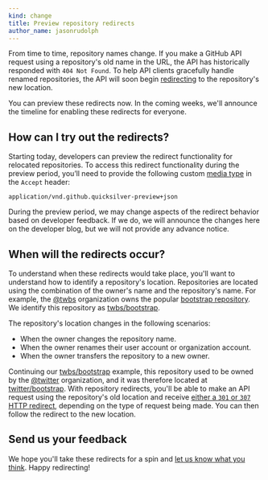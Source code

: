 ```yaml
---
kind: change
title: Preview repository redirects
author_name: jasonrudolph
---
```


From time to time, repository names change. If you make a GitHub API request using a repository's old name in the URL, the API has historically responded with `404 Not Found`. To help API clients gracefully handle renamed repositories, the API will soon begin [redirecting][redirects] to the repository's new location.

You can preview these redirects now. In the coming weeks, we'll announce the timeline for enabling these redirects for everyone.

## How can I try out the redirects?

Starting today, developers can preview the redirect functionality for relocated repositories. To access this redirect functionality during the preview period, you’ll need to provide the following custom [media type][] in the `Accept` header:

    application/vnd.github.quicksilver-preview+json

During the preview period, we may change aspects of the redirect behavior based on developer feedback. If we do, we will announce the changes here on the developer blog, but we will not provide any advance notice.

## When will the redirects occur?

To understand when these redirects would take place, you'll want to understand how to identify a repository's location. Repositories are located using the combination of the owner's name and the repository's name. For example, the [@twbs][] organization owns the popular [bootstrap repository](https://github.com/twbs/bootstrap). We identify this repository as [twbs/bootstrap](https://github.com/twbs/bootstrap).

The repository's location changes in the following scenarios:

- When the owner changes the repository name.
- When the owner renames their user account or organization account.
- When the owner transfers the repository to a new owner.

Continuing our [twbs/bootstrap](https://github.com/twbs/bootstrap) example, this repository used to be owned by the [@twitter][] organization, and it was therefore located at [twitter/bootstrap](https://github.com/twitter/bootstrap). With repository redirects, you'll be able to make an API request using the repository's old location and receive [either a `301` or `307` HTTP redirect][redirects], depending on the type of request being made. You can then follow the redirect to the new location.

## Send us your feedback

We hope you'll take these redirects for a spin and [let us know what you think][contact]. Happy redirecting!

[@twbs]: https://github.com/twbs
[@twitter]:  https://github.com/twitter
[contact]: https://github.com/contact?form%5Bsubject%5D=API+Repository+Redirects
[media type]: /v3/media/
[redirects]: /v3/#http-redirects
